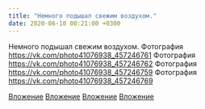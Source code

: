 ```yaml
---
title: "Немного подышал свежим воздухом."
date: 2020-06-10 00:21:00 +0300
---
```


Немного подышал свежим воздухом.
Фотография
https://vk.com/photo41076938_457246761
Фотография
https://vk.com/photo41076938_457246762
Фотография
https://vk.com/photo41076938_457246759
Фотография
https://vk.com/photo41076938_457246769

[Вложение](https://vk.com/photo41076938_457246761)
[Вложение](https://vk.com/photo41076938_457246762)
[Вложение](https://vk.com/photo41076938_457246759)
[Вложение](https://vk.com/photo41076938_457246769)
